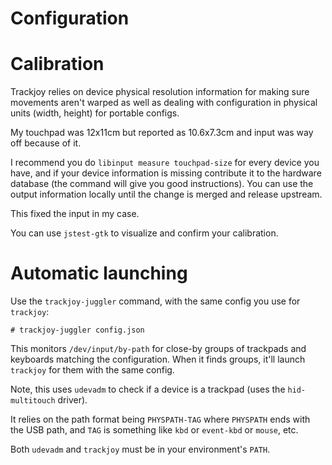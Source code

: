 # Configuration

# Calibration

Trackjoy relies on device physical resolution information for making sure movements aren't warped as well as dealing with configuration in physical units (width, height) for portable configs.

My touchpad was 12x11cm but reported as 10.6x7.3cm and input was way off because of it.

I recommend you do `libinput measure touchpad-size` for every device you have, and if your device information is missing contribute it to the hardware database (the command will give you good instructions). You can use the output information locally until the change is merged and release upstream.

This fixed the input in my case.

You can use `jstest-gtk` to visualize and confirm your calibration.

# Automatic launching

Use the `trackjoy-juggler` command, with the same config you use for `trackjoy`:

```
# trackjoy-juggler config.json
```

This monitors `/dev/input/by-path` for close-by groups of trackpads and keyboards matching the configuration. When it finds groups, it'll launch `trackjoy` for them with the same config.

Note, this uses `udevadm` to check if a device is a trackpad (uses the `hid-multitouch` driver).

It relies on the path format being `PHYSPATH-TAG` where `PHYSPATH` ends with the USB path, and `TAG` is something like `kbd` or `event-kbd` or `mouse`, etc.

Both `udevadm` and `trackjoy` must be in your environment's `PATH`.
